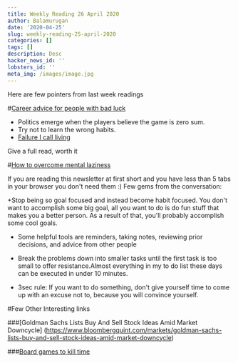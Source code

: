 ```yaml
---
title: Weekly Reading 26 April 2020
author: Balamurugan
date: '2020-04-25'
slug: weekly-reading-25-april-2020
categories: []
tags: []
description: Desc
hacker_news_id: ''
lobsters_id: ''
meta_img: /images/image.jpg
---
```

Here are few pointers from last week readings

#[Career advice for people with bad luck
](https://chiefofstuff.substack.com/p/career-advice-for-people-with-bad)


+ Politics emerge when the players believe the game is zero sum. 
+ Try not to learn the wrong habits.
+ [Failure I call living](https://www.youtube.com/channel/UC3CrrMeVRLNa3ODsKJMOQwg)

Give a full read, worth it

#[How to overcome mental laziness
](https://news.ycombinator.com/item?id=22919697) <br />


If you are reading this newsletter at first short and you have less than 5 tabs in your browser you don't need them :)
Few gems from the conversation:

+Stop being so goal focused and instead become habit focused. You don't want to accomplish some big goal, all you want to do is do fun stuff that makes you a better person. As a result of that, you'll probably accomplish some cool goals.

+ Some helpful tools are reminders, taking notes, reviewing prior decisions, and advice from other people

+ Break the problems down into smaller tasks until the first task is too small to offer resistance.Almost everything in my to do list these days can be executed in under 10 minutes. 

+ 3sec rule: If you want to do something, don't give yourself time to come up with an excuse not to, because you will convince yourself.



#Few Other Interesting links

###[Goldman Sachs Lists Buy And Sell Stock Ideas Amid Market Downcycle]
(https://www.bloombergquint.com/markets/goldman-sachs-lists-buy-and-sell-stock-ideas-amid-market-downcycle)

###[Board games to kill time](https://masilotti.com/play-board-games-online/)

